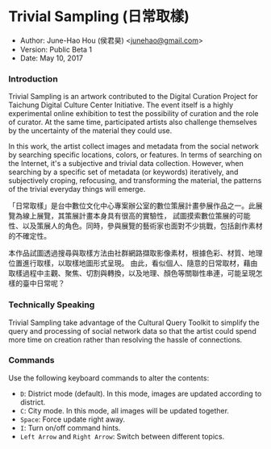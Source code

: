 # Trivial Sampling (日常取樣)
* Author: June-Hao Hou (侯君昊) &lt;junehao@gmail.com&gt;
* Version: Public Beta 1
* Date: May 10, 2017

### Introduction

Trivial Sampling is an artwork contributed to the Digital Curation Project for Taichung Digital Culture Center Initiative. 
The event itself is a highly experimental online exhibition to test the possibility of curation and the role of curator. 
At the same time, participated artists also challenge themselves by the uncertainty of the material they could use.

In this work, the artist collect images and metadata from the social network by searching specific locations, colors, or features.
In terms of searching on the Internet, it's a subjective and trivial data collection. 
However, when searching by a specific set of metadata (or keywords) iteratively, and subjectively croping, refocusing, and transforming the material,
the patterns of the trivial everyday things will emerge.

「日常取樣」是台中數位文化中心專案辦公室的數位策展計畫參展作品之一。此展覽為線上展覽，其策展計畫本身具有很高的實驗性，
試圖摸索數位策展的可能性、以及策展人的角色。同時，參與展覽的藝術家也面對不少挑戰，包括創作素材的不確定性。

本作品試圖透過搜尋與取樣方法由社群網路擷取影像素材，根據色彩、材質、地理位置進行取樣，以取樣地圖形式呈現。
由此，看似個人、隨意的日常取材，藉由取樣過程中主觀、聚焦、切割與轉換，以及地理、顏色等關聯性串連，可能呈現怎樣的臺中日常呢？

### Technically Speaking

Trivial Sampling take advantage of the Cultural Query Toolkit to simplify the query and processing of social network data 
so that the artist could spend more time on creation rather than resolving the hassle of connections.

### Commands

Use the following keyboard commands to alter the contents:

* `D`: District mode (default). In this mode, images are updated according to district.
* `C`: City mode. In this mode, all images will be updated together.
* `Space`: Force update right away.
* `I`: Turn on/off command hints.
* `Left Arrow` and `Right Arrow`: Switch between different topics.
